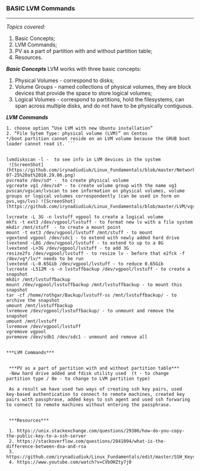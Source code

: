 
### **BASIC LVM Commands** ###
-------
*Topics covered:*
1. Basic Concepts;
2. LVM Commands;
2. PV as a part of partition with and without partition table;
3. Resources.


***Basic Concepts***
LVM works with three basic concepts:
1. Physical Volumes - correspond to disks; 
2. Volume Groups - named collections of physical volumes, they are block devices that provide the space to store logical volumes;
3. Logical Volumes - correspond to partitions, hold the filesystems, can span across multiple disks, and do not have to be physically contiguous.

***LVM Commands***

```In case of installation of LVM to a new system
1. choose option “Use LVM with new Ubuntu installation” 
2. “File Sytem Type: physical volume (LVM)” on Centos 
*/boot partition cannot reside on an LVM volume because the GRUB boot loader cannot read it. ```


lvmdiskscan -l -  to see info in LVM devices in the system
 ![ScreenShot](https://github.com/irynadiudiuk/Linux_Fundamentals/blob/master/Network_Configuration_in_Linux/Screen%20Shot%202017-07-25%20at%2010.29.06.png)
pvcreate /dev/sd* -  to create physical volume
vgcreate vg1 /dev/sd* - to create volume group with the name vg1
pvscan/vgscan/lvscan to see information on physical volumes, volume groups or logical volumes correspondently (can be used in form on pvs,vgs/lvs) ![ScreenShot](https://github.com/irynadiudiuk/Linux_Fundamentals/blob/master/LVM/vgs.PNG)

lvcreate -L 3G -n lvstuff vgpool to create a logical volume
mkfs -t ext3 /dev/vgpool/lvstuff - to format new lv with a file system
mkdir /mnt/stuff  - to create a mount point
mount -t ext3 /dev/vgpool/lvstuff /mnt/stuff - to mount
vgextend vgpool /dev/sdc1 - to extend with newly added hard drive
lvextend -L8G /dev/vgpool/lvstuff - to extend to up to a 8G
lvextend -L+3G /dev/vgpool/lvstuff - to add 3G
resize2fs /dev/vgpool/lvstuff - to resize lv - before that e2fck -f /dev/vg*/lv/* needs to be run
lvextend -L-0.65Gib /dev/vgpool/lvstuff - to reduce 0.65Gib
lvcreate -L512M -s -n lvstuffbackup /dev/vgpool/lvstuff - to create a snapshot
mkdir /mnt/lvstuffbackup
mount /dev/vgpool/lvstuffbackup /mnt/lvstuffbackup - to mount this snapshot
tar -cf /home/rothgar/Backup/lvstuff-ss /mnt/lvstuffbackup/ - to archive the snapshot
umount /mnt/lvstuffbackup
lvremove /dev/vgpool/lvstuffbackup/ - to unmount and remove the snapshot
umount /mnt/lvstuff
lvremove /dev/vgpool/lvstuff
vgremove vgpool
pvremove /dev/sdb1 /dev/sdc1 - unmount and remove all


***LVM Commands***

 
 ***PV as a part of partition with and without partition table*** 
 -New hard drive added and fdisk utility used  (t - to change partition type / 8e - to change to LVM partition type)
 
 As a result we have used two ways of creating ssh key pairs, used key-based authentication to connect to remote machines, created key pairs with passphrase, added keys to ssh agent and used ssh forwaring to connect to remote machines without entering the passphrase.
 
 
 ***Resources***
 
 1. https://unix.stackexchange.com/questions/29386/how-do-you-copy-the-public-key-to-a-ssh-server
 2. https://stackoverflow.com/questions/2841094/what-is-the-difference-between-dsa-and-rsa
 3. https://github.com/irynadiudiuk/Linux_Fundamentals/edit/master/SSH_Keys_Set_Up/SSH_Keys_Set_Up.md
 4. https://www.youtube.com/watch?v=CVbOHZty7j0
 
